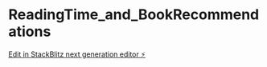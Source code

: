 # ReadingTime_and_BookRecommendations

[Edit in StackBlitz next generation editor ⚡️](https://stackblitz.com/~/github.com/floofman21/ReadingTime_and_BookRecommendations)